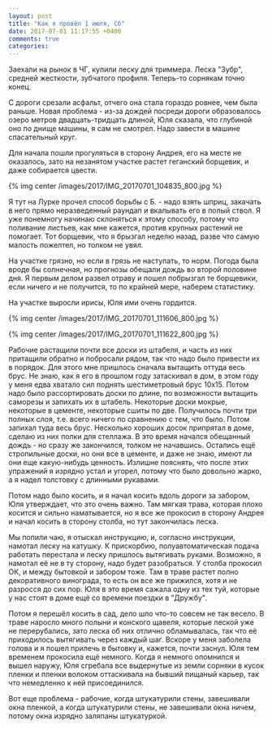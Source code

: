 ```yaml
---
layout: post
title: "Как я провёл 1 июля, Сб"
date: 2017-07-01 11:17:55 +0400
comments: true
categories: 
---
```


Заехали на рынок в ЧГ, купили леску для триммера. Леска "Зубр", средней жесткости, зубчатого профиля. Теперь-то сорнякам точно конец.

С дороги срезали асфальт, отчего она стала гораздо ровнее, чем была раньше. Новая проблема - из-за дождей посреди дороги образовалось озеро метров двадцать-тридцать длиной, Юля сказала, что глубиной оно по днище машины, я сам не смотрел. Надо завести в машине спасательный круг.

Для начала пошли прогуляться в сторону Андрея, его на месте не оказалось, зато на незанятом участке растет геганский борщевик, и даже собирается цвести.

{% img center /images/2017/IMG_20170701_104835_800.jpg %}

Я тут на Лурке прочел способ борьбы с Б. - надо взять шприц, закачать в него прямо неразведенный раундап и вкалывать его в полый ствол. Я уже понемногу начинаю склоняться к этому способу, потому что поливание листьев, как мне кажется, против крупных растений не помогает. Тот борщевик, что я брызгал неделю назад, разве что самую малость пожелтел, но толком не увял.

На участке грязно, но если в грязь не наступать, то норм. Погода была вроде бы солнечная, но прогнозы обещали дождь во второй половине дня. Я первым делом развел отраву и пошел побрызгал те борщевики, если ничего и не получится, то по крайней мере, наберем статистику.

На участке выросли ирисы, Юля ими очень гордится.

{% img center /images/2017/IMG_20170701_111606_800.jpg %}

{% img center /images/2017/IMG_20170701_111622_800.jpg %}


Рабочие растащили почти все доски из штабеля, и часть из них притащили обратно и побросали рядом, так что надо было привести их в порядок. Для этого мне пришлось сначала вытащить оттуда весь брус. Не знаю, как я его в прошлом году затаскивал в дом, в этом году у меня едва хватало сил поднять шестиметровый брус 10х15. Потом надо было рассортировать доски по длине, по возможности вытащить саморезы и запихать их в штабель. Некоторые доски мокрые, некоторые в цементе, некоторые сшиты по две. Получилось почти три полных слоя, т.е. всего ничего по сравнению с тем, что было. Потом запихал туда весь брус. Несколько хороших досок припрятал в доме, сделаю из них полки для стеллажа. В это время начался обещанный дождь - но сразу же закончился, толком не начавшись. Остались ещё стропильные доски, но они все в цементе, и даже не знаю, имеют ли они еще какую-нибудь ценность. Излишне пояснять, что после этих упражений я изрядно устал и угорел, потому что было довольно жарко, а я надел толстовку с длинными рукавами.

Потом надо было косить, и я начал косить вдоль дороги за забором, Юля утверждает, что это очень важно. Там мягкая трава, которая плохо косится и сильно наматывается, но я все же прокосил в сторону Андрея и начал косить в сторону столба, но тут закончилась леска.

Мы попили чаю, я отыскал инструкцию, и, согласно инструкции, намотал леску на катушку. К прискорбию, полуавтоматическая подача работать перестала и леску пришлось вытягивать руками. Возможно, я намотал её не в ту сторону, надо будет разобраться. У столба прокосил ОК, и между бытовкой и забором тоже. Там в траве растет полно декоративного винограда, то есть он все же прижился, хотя и не разросся до сих пор. Юля в это время сажала одну из тех туй, которые у нас стоят в доме ещё со времени поездки в "Дружбу".

Потом я перешёл косить в сад, дело шло что-то совсем не так весело. В траве наросло много полыни и конского щавеля, которые леской уже не перерубались, зато леска об них отлично обламывалась, так что её приходилось вытягивать через каждый шаг. Вскоре у меня заболела голова и я пошел прилечь в бытовку и, кажется, почти заснул. Юля тем временем прокосила ещё немного. Когда я немного опомнился и вышел наружу, Юля сгребала все выдернутые из земли сорняки в кусок пленки и пленки волоком оттаскивала на бывший пищаный карьер, так что немедленно к ней присоединился.

Вот еще проблема - рабочие, когда штукатурили стены, завешивали окна пленкой, а когда штукатурили стены, не завешивали окна ничем, потому окна изрядно заляпаны штукатуркой.